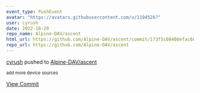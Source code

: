 ```yaml
---
event_type: PushEvent
avatar: "https://avatars.githubusercontent.com/u/1194526?"
user: cyrush
date: 2022-10-20
repo_name: Alpine-DAV/ascent
html_url: https://github.com/Alpine-DAV/ascent/commit/173f5c08408efac68bd268bda4f5d291d8789015
repo_url: https://github.com/Alpine-DAV/ascent
---
```


<a href='https://github.com/cyrush' target='_blank'>cyrush</a> pushed to <a href='https://github.com/Alpine-DAV/ascent' target='_blank'>Alpine-DAV/ascent</a>

<small>add more device sources</small>

<a href='https://github.com/Alpine-DAV/ascent/commit/173f5c08408efac68bd268bda4f5d291d8789015' target='_blank'>View Commit</a>